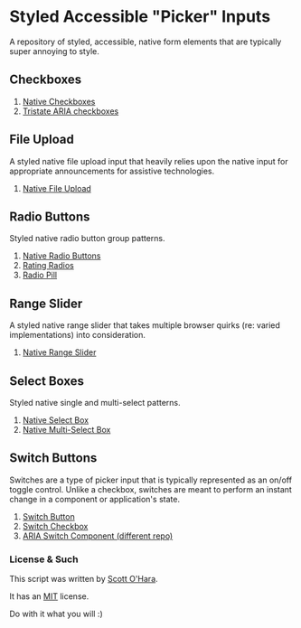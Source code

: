 # Styled Accessible "Picker" Inputs
A repository of styled, accessible, native form elements that are typically super annoying to style.  


## Checkboxes
1. [Native Checkboxes](src/native-checkbox)
2. [Tristate ARIA checkboxes](#src/aria-checkboxes)  


## File Upload
A styled native file upload input that heavily relies upon the native input for appropriate announcements for assistive technologies.  
1. [Native File Upload](src/native-file)  


## Radio Buttons
Styled native radio button group patterns.  
1. [Native Radio Buttons](src/native-radio)  
2. [Rating Radios](src/native-radio--rating)  
3. [Radio Pill](src/native-radio--pill)  


## Range Slider
A styled native range slider that takes multiple browser quirks (re: varied implementations) into consideration.  
1. [Native Range Slider](src/native-range)  


## Select Boxes
Styled native single and multi-select patterns.  
1. [Native Select Box](src/native-select)  
2. [Native Multi-Select Box](src/native-select--multi)  


## Switch Buttons  
Switches are a type of picker input that is typically represented as an on/off toggle control.  Unlike a checkbox, switches are meant to perform an instant change in a component or application's state.  
1. [Switch Button](src/switch--checkbox/)
2. [Switch Checkbox](src/switch--button/)
3. [ARIA Switch Component (different repo)](https://scottaohara.github.io/aria-switch-button/)


### License & Such
This script was written by [Scott O'Hara](https://twitter.com/scottohara).

It has an [MIT](https://github.com/scottaohara/accessible-components/blob/master/LICENSE.md) license.

Do with it what you will :)
